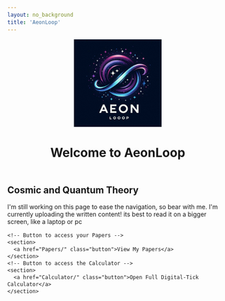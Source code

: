 ```yaml
---
layout: no_background
title: 'AeonLoop'
---
```


<div>
  <header class="main-header">
    <img
      src="Images/AeonLoop_Logo.jpg"
      alt="AeonLoop Logo"
      style="max-width: 200px"
    />
    <h1>Welcome to AeonLoop</h1>
  </header>

  <main>
    <section>
      <h2>Cosmic and Quantum Theory</h2>
      <p>
        I'm still working on this page to ease the navigation, so bear with me.
        I'm currently uploading the written content! its best to read it on a
        bigger screen, like a laptop or pc
      </p>
    </section>

    <!-- Button to access your Papers -->
    <section>
      <a href="Papers/" class="button">View My Papers</a>
    </section>
    <!-- Button to access the Calculator -->
    <section>
      <a href="Calculator/" class="button">Open Full Digital‑Tick Calculator</a>
    </section>
  </main>

  <!-- Add the comment section right before the closing body tag -->
  <div id="comments"></div>
  <script
    src="https://utteranc.es/client.js"
    repo="CosmicReplicator/AeonLoop"
    issue-term="pathname"
    theme="github-light"
    crossorigin="anonymous"
    async
  ></script>
</div>
<!-- End of no-bg-container -->
